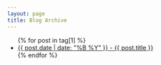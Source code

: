 ```yaml
---
layout: page
title: Blog Archive
---
```


<!-- {% for tag in site.tags %}
  <h3>{{ tag[0] }}</h3> -->
  <ul>
    {% for post in tag[1] %}
      <li><a href="{{ post.url }}">{{ post.date | date: "%B %Y" }} - {{ post.title }}</a></li>
    {% endfor %}
  </ul>
<!-- {% endfor %} -->
